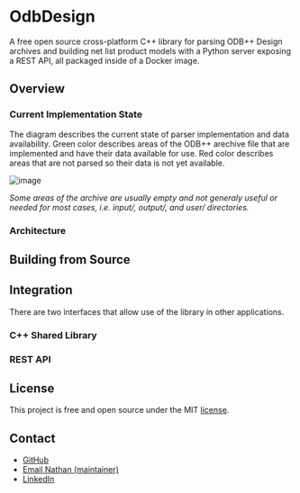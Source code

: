 # OdbDesign

A free open source cross-platform C++ library for parsing ODB++ Design archives and building net list product models with a Python server exposing a REST API, all packaged inside of a Docker image.

## Overview

### Current Implementation State

The diagram describes the current state of parser implementation and data availability. Green color describes areas of the ODB++ arechive file that are implemented and have their data available for use. Red color describes areas that are not parsed so their data is not yet available.

![image](https://github.com/nam20485/OdbDesign/assets/1829396/6c45831b-af62-4c45-b17c-137bc1f730aa)

_Some areas of the archive are usually empty and not generaly useful or needed for most cases, i.e. input/, output/, and user/ directories._

### Architecture

## Building from Source

## Integration

There are two interfaces that allow use of the library in other applications.

### C++ Shared Library

### REST API

## License

This project is free and open source under the MIT [license](https://github.com/nam20485/OdbDesign/blob/c0c8b6e4b93e1c7d4d5e65c7ad25157c883f8bfb/LICENSE).

## Contact

* [GitHub](https://github.com/nam20485/odbdesign)
* [Email Nathan (maintainer)](mailto:nmiller217@gmail.com?subject=OdbDesign)
* [LinkedIn](https://www.linkedin.com/in/namiller/)
